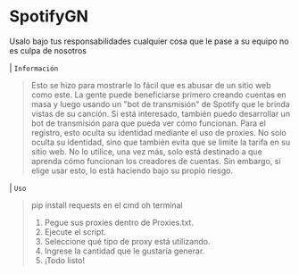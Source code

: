 # SpotifyGN
Usalo bajo tus responsabilidades cualquier cosa que le pase a su equipo no es culpa de nosotros

| `Información`

>Esto se hizo para mostrarle lo fácil que es abusar de un sitio web como este. La gente puede beneficiarse primero creando cuentas en masa y luego usando un "bot de transmisión" de Spotify que le brinda vistas de su canción. Si está interesado, también puedo desarrollar un bot de transmisión para que pueda ver cómo funcionan. Para el registro, esto oculta su identidad mediante el uso de proxies. No solo oculta su identidad, sino que también evita que se limite la tarifa en su sitio web. No lo utilice, una vez más, solo está destinado a que aprenda cómo funcionan los creadores de cuentas. Sin embargo, si elige usar esto, lo está haciendo bajo su propio riesgo.

| `Uso`

> pip install requests en el cmd oh terminal
>1. Pegue sus proxies dentro de Proxies.txt.
>2. Ejecute el script.
>3. Seleccione qué tipo de proxy está utilizando.
>4. Ingrese la cantidad que le gustaría generar.
>5. ¡Todo listo!
